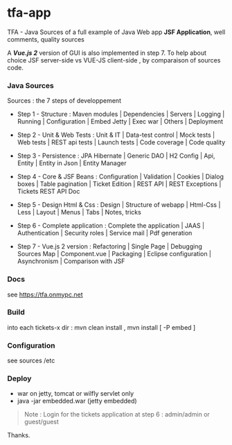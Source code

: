 # tfa-app

TFA - Java Sources of a full example of Java Web app
**JSF Application**, well comments, quality sources 

A ***Vue.js 2*** version of GUI is also implemented in step 7.
To help about choice   JSF server-side   vs     VUE-JS client-side , 
by comparaison of sources code.

### Java Sources

Sources : the 7 steps of developpement 
    
- Step 1 - Structure : Maven modules | Dependencies | Servers 
         | Logging | Running | Configuration | Embed Jetty 
		 | Exec war | Others | Deployment
		 
- Step 2 - Unit & Web Tests : Unit & IT | Data-test control 
         | Mock tests | Web tests | REST api tests | Launch tests 
		 | Code coverage | Code quality
		 
- Step 3 - Persistence : JPA Hibernate | Generic DAO 
         | H2 Config | Api, Entity | Entity in Json 
		 | Entity Manager
		 
- Step 4 - Core & JSF Beans : Configuration | Validation | Cookies 
         | Dialog boxes | Table pagination | Ticket Edition | REST API 
		 | REST Exceptions | Tickets REST API Doc
		 
- Step 5 - Design Html & Css : Design | Structure of webapp | Html-Css 
         | Less | Layout | Menus | Tabs | Notes, tricks
		 
- Step 6 - Complete application : Complete the application 
         | JAAS | Authentication | Security roles 
		 | Service mail | Pdf generation
		 
- Step 7 - Vue.js 2 version : Refactoring | Single Page 
	 | Debugging Sources Map | Component.vue | Packaging | Eclipse configuration
	 | Asynchronism | Comparison with JSF

### Docs 
   see https://tfa.onmypc.net   
   
### Build

   into each tickets-x dir :   mvn clean install , mvn install [ -P embed ]
      
### Configuration 

   see sources /etc

### Deploy 

   - war on jetty, tomcat or wilfly servlet only
   - java -jar embedded.war   (jetty embedded) 
		 
> Note : Login for the tickets application at step 6 : admin/admin  or  guest/guest
                    
Thanks.
